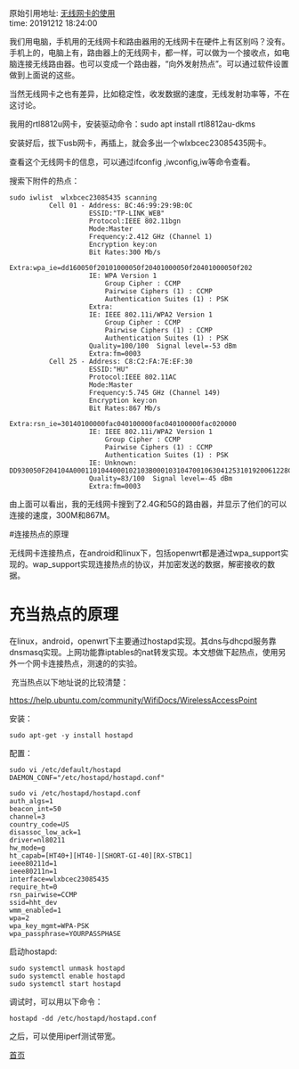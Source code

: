 <!---title:无线网卡的使用，怎么变成一个热点 -->
<!---keywords:wiress eth, wlan, iptables, wpa_supplicant,hostapd-->
原始引用地址:  [无线网卡的使用](http://yangkuncn.cn/wireless_use.html)   
time:  20191212 18:24:00  

​	我们用电脑，手机用的无线网卡和路由器用的无线网卡在硬件上有区别吗？没有。手机上的，电脑上有，路由器上的无线网卡，都一样，可以做为一个接收点，如电脑连接无线路由器。也可以变成一个路由器，“向外发射热点”。可以通过软件设置做到上面说的这些。

​    当然无线网卡之也有差异，比如稳定性，收发数据的速度，无线发射功率等，不在这讨论。

我用的rtl8812u网卡，安装驱动命令：sudo apt install rtl8812au-dkms  

安装好后，拔下usb网卡，再插上，就会多出一个wlxbcec23085435网卡。  

查看这个无线网卡的信息，可以通过ifconfig ,iwconfig,iw等命令查看。

搜索下附件的热点：

```
sudo iwlist  wlxbcec23085435 scanning
          Cell 01 - Address: BC:46:99:29:9B:0C
                    ESSID:"TP-LINK_WEB"
                    Protocol:IEEE 802.11bgn
                    Mode:Master
                    Frequency:2.412 GHz (Channel 1)
                    Encryption key:on
                    Bit Rates:300 Mb/s
                    Extra:wpa_ie=dd160050f20101000050f20401000050f20401000050f202
                    IE: WPA Version 1
                        Group Cipher : CCMP
                        Pairwise Ciphers (1) : CCMP
                        Authentication Suites (1) : PSK
                    Extra:
                    IE: IEEE 802.11i/WPA2 Version 1
                        Group Cipher : CCMP
                        Pairwise Ciphers (1) : CCMP
                        Authentication Suites (1) : PSK
                    Quality=100/100  Signal level=-53 dBm  
                    Extra:fm=0003
          Cell 25 - Address: C8:C2:FA:7E:EF:30
                    ESSID:"HU"
                    Protocol:IEEE 802.11AC
                    Mode:Master
                    Frequency:5.745 GHz (Channel 149)
                    Encryption key:on
                    Bit Rates:867 Mb/s
                    Extra:rsn_ie=30140100000fac040100000fac040100000fac020000
                    IE: IEEE 802.11i/WPA2 Version 1
                        Group Cipher : CCMP
                        Pairwise Ciphers (1) : CCMP
                        Authentication Suites (1) : PSK
                    IE: Unknown: DD930050F204104A0001101044000102103B0001031047001063041253101920061228C8C2FA7EEF301021001948756177656920546563686E6F6C6F677920436F2E2C4C7464102300045753787810240007323031372D31311042000F3132333435363738393031323334371054000800060050F2040001101100095753353230302D31301008000206801049000600372A000120
                    Quality=83/100  Signal level=-45 dBm  
                    Extra:fm=0003
```

由上面可以看出，我的无线网卡搜到了2.4G和5G的路由器，并显示了他们的可以连接的速度，300M和867M。



#连接热点的原理  

无线网卡连接热点，在android和linux下，包括openwrt都是通过wpa_support实现的。wap_support实现连接热点的协议，并加密发送的数据，解密接收的数据。

# 充当热点的原理

​         在linux，android，openwrt下主要通过hostapd实现。其dns与dhcpd服务靠dnsmasq实现。上网功能靠iptables的nat转发实现。本文想做下起热点，使用另外一个网卡连接热点，测速的的实验。

​		充当热点以下地址说的比较清楚：

<https://help.ubuntu.com/community/WifiDocs/WirelessAccessPoint>

安装：

```
sudo apt-get -y install hostapd
```

配置：

```
sudo vi /etc/default/hostapd
DAEMON_CONF="/etc/hostapd/hostapd.conf"

sudo vi /etc/hostapd/hostapd.conf
auth_algs=1
beacon_int=50
channel=3
country_code=US
disassoc_low_ack=1
driver=nl80211
hw_mode=g
ht_capab=[HT40+][HT40-][SHORT-GI-40][RX-STBC1]
ieee80211d=1
ieee80211n=1
interface=wlxbcec23085435
require_ht=0
rsn_pairwise=CCMP
ssid=hht_dev
wmm_enabled=1
wpa=2
wpa_key_mgmt=WPA-PSK
wpa_passphrase=YOURPASSPHASE
```

启动hostapd:

```
sudo systemctl unmask hostapd
sudo systemctl enable hostapd
sudo systemctl start hostapd
```

调试时，可以用以下命令：

```
hostapd -dd /etc/hostapd/hostapd.conf
```



之后，可以使用iperf测试带宽。





[首页](http://yangkuncn.cn/index.html)


